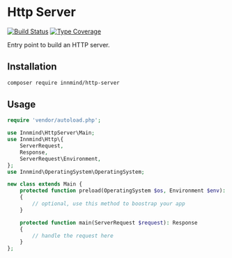 # Http Server

[![Build Status](https://github.com/innmind/httpserver/workflows/CI/badge.svg?branch=master)](https://github.com/innmind/httpserver/actions?query=workflow%3ACI)
[![Type Coverage](https://shepherd.dev/github/innmind/httpserver/coverage.svg)](https://shepherd.dev/github/innmind/httpserver)

Entry point to build an HTTP server.

## Installation

```sh
composer require innmind/http-server
```

## Usage

```php
require 'vendor/autoload.php';

use Innmind\HttpServer\Main;
use Innmind\Http\{
    ServerRequest,
    Response,
    ServerRequest\Environment,
};
use Innmind\OperatingSystem\OperatingSystem;

new class extends Main {
    protected function preload(OperatingSystem $os, Environment $env): void
    {
        // optional, use this method to boostrap your app
    }

    protected function main(ServerRequest $request): Response
    {
        // handle the request here
    }
};
```
